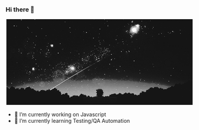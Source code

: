 ### Hi there 👋
<div style="text-align:center">
<img src="banner.gif">
</div>


- 🔭 I’m currently working on Javascript
- 🌱 I’m currently learning Testing/QA Automation


<!--
**nithyalaji/nithyalaji** is a ✨ _special_ ✨ repository because its `README.md` (this file) appears on your GitHub profile.

Here are some ideas to get you started:


- 💬 Ask me about ...
- 📫 How to reach me: ...
- 😄 Pronouns: ...
- ⚡ Fun fact: ...
-->
